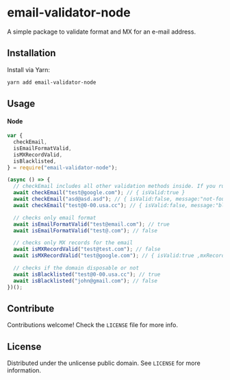 # email-validator-node

A simple package to validate format and MX for an e-mail address.

## Installation

Install via Yarn:

```bash
yarn add email-validator-node
```

## Usage

#### Node

```javascript
var {
  checkEmail,
  isEmailFormatValid,
  isMXRecordValid,
  isBlacklisted,
} = require("email-validator-node");

(async () => {
  // checkEmail includes all other validation methods inside. If you run it, no need to run others.
  await checkEmail("test@google.com"); // { isValid:true }
  await checkEmail("asd@asd.asd"); // { isValid:false, message:"not-found" }
  await checkEmail("test@0-00.usa.cc"); // { isValid:false, message:"blacklist" }

  // checks only email format
  await isEmailFormatValid("test@email.com"); // true
  await isEmailFormatValid("test@.com"); // false

  // checks only MX records for the email
  await isMXRecordValid("test@test.com"); // false
  await isMXRecordValid("test@google.com"); // { isValid:true ,mxRecords:[] }

  // checks if the domain disposable or not
  await isBlacklisted("test@0-00.usa.cc"); // true
  await isBlacklisted("john@gmail.com"); // false
})();
```

## Contribute

Contributions welcome! Check the `LICENSE` file for more info.

## License

Distributed under the unlicense public domain. See `LICENSE` for more information.
